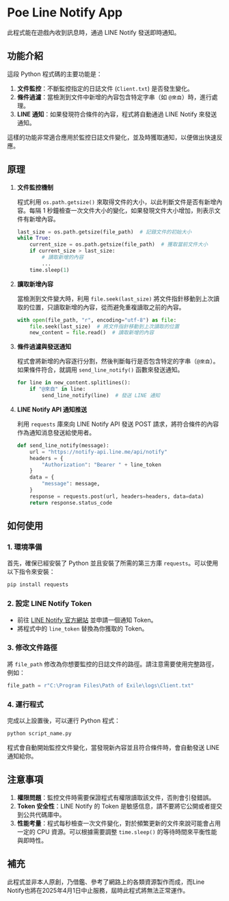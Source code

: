 # Poe Line Notify App

此程式能在遊戲內收到訊息時，通過 LINE Notify 發送即時通知。


## 功能介紹

這段 Python 程式碼的主要功能是：
1. **文件監控**：不斷監控指定的日誌文件 (`Client.txt`) 是否發生變化。
2. **條件過濾**：當檢測到文件中新增的內容包含特定字串（如 `@來自`）時，進行處理。
3. **LINE 通知**：如果發現符合條件的內容，程式將自動通過 LINE Notify 來發送通知。

這樣的功能非常適合應用於監控日誌文件變化，並及時獲取通知，以便做出快速反應。

## 原理

1. **文件監控機制**

   程式利用 `os.path.getsize()` 來取得文件的大小，以此判斷文件是否有新增內容。每隔 1 秒鐘檢查一次文件大小的變化，如果發現文件大小增加，則表示文件有新增內容。

   ```python
   last_size = os.path.getsize(file_path)  # 記錄文件的初始大小
   while True:
       current_size = os.path.getsize(file_path)  # 獲取當前文件大小
       if current_size > last_size:
           # 讀取新增的內容
           ...
       time.sleep(1)
   ```

2. **讀取新增內容**

   當檢測到文件變大時，利用 `file.seek(last_size)` 將文件指針移動到上次讀取的位置，只讀取新增的內容，從而避免重複讀取之前的內容。

   ```python
   with open(file_path, "r", encoding="utf-8") as file:
       file.seek(last_size)  # 將文件指針移動到上次讀取的位置
       new_content = file.read()  # 讀取新增的內容
   ```

3. **條件過濾與發送通知**

   程式會將新增的內容逐行分割，然後判斷每行是否包含特定的字串（`@來自`）。如果條件符合，就調用 `send_line_notify()` 函數來發送通知。

   ```python
   for line in new_content.splitlines():
       if "@來自" in line:
           send_line_notify(line)  # 發送 LINE 通知
   ```

4. **LINE Notify API 通知推送**

   利用 `requests` 庫來向 LINE Notify API 發送 POST 請求，將符合條件的內容作為通知消息發送給使用者。

   ```python
   def send_line_notify(message):
       url = "https://notify-api.line.me/api/notify"
       headers = {
           "Authorization": "Bearer " + line_token
       }
       data = {
           "message": message,
       }
       response = requests.post(url, headers=headers, data=data)
       return response.status_code
   ```

## 如何使用

### 1. 環境準備

首先，確保已經安裝了 Python 並且安裝了所需的第三方庫 `requests`。可以使用以下指令來安裝：

```sh
pip install requests
```

### 2. 設定 LINE Notify Token

- 前往 [LINE Notify 官方網站](https://notify-bot.line.me/zh_TW/) 並申請一個通知 Token。
- 將程式中的 `line_token` 替換為你獲取的 Token。

### 3. 修改文件路徑

將 `file_path` 修改為你想要監控的日誌文件的路徑。請注意需要使用完整路徑，例如：

```python
file_path = r"C:\Program Files\Path of Exile\logs\Client.txt"
```

### 4. 運行程式

完成以上設置後，可以運行 Python 程式：

```sh
python script_name.py
```

程式會自動開始監控文件變化，當發現新內容並且符合條件時，會自動發送 LINE 通知給你。

## 注意事項

1. **權限問題**：監控文件時需要保證程式有權限讀取該文件，否則會引發錯誤。
2. **Token 安全性**：LINE Notify 的 Token 是敏感信息，請不要將它公開或者提交到公共代碼庫中。
3. **性能考量**：程式每秒檢查一次文件變化，對於頻繁更新的文件來說可能會占用一定的 CPU 資源。可以根據需要調整 `time.sleep()` 的等待時間來平衡性能與即時性。

## 補充

此程式並非本人原創，乃借鑑、參考了網路上的各類資源製作而成，而Line Notify也將在2025年4月1日中止服務，屆時此程式將無法正常運作。

